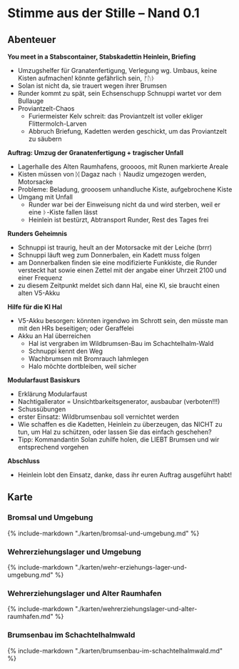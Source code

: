 # Stimme aus der Stille – Nand 0.1

## Abenteuer

**You meet in a Stabscontainer,  Stabskadettin Heinlein, Briefing**

* Umzugshelfer für Granatenfertigung, Verlegung wg. Umbaus, keine Kisten aufmachen! könnte gefährlich sein, ᚠᚢᚦ
* Solan ist nicht da, sie trauert wegen ihrer Brumsen
* Runder kommt zu spät, sein Echsenschupp Schnuppi wartet vor dem Bullauge
* Proviantzelt-Chaos
    * Furiermeister Kelv schreit: das Proviantzelt ist voller ekliger Flittermolch-Larven
    * Abbruch Briefung, Kadetten werden geschickt, um das Proviantzelt zu säubern

**Auftrag: Umzug der Granatenfertigung + tragischer Unfall**

* Lagerhalle des Alten Raumhafens, groooos, mit Runen markierte Areale
* Kisten müssen von ᛞ Dagaz nach ᚾ Naudiz umgezogen werden, Motorsacke
* Probleme: Beladung, grooosem unhandluche Kiste, aufgebrochene Kiste
* Umgang mit Unfall
    * Runder war bei der Einweisung nicht da und wird sterben, weil er eine ᚦ-Kiste fallen lässt
    * Heinlein ist bestürzt, Abtransport Runder, Rest des Tages frei

**Runders Geheimnis**

* Schnuppi ist traurig, heult an der Motorsacke mit der Leiche (brrr)
* Schnuppi läuft weg zum Donnerbalen, ein Kadett muss folgen
* am Donnerbalken finden sie eine modifizierte Funkkiste, die Runder versteckt hat sowie einen Zettel mit der angabe einer Uhrzeit 2100 und einer Frequenz
* zu diesem Zeitpunkt meldet sich dann Hal, eine KI, sie braucht einen alten V5-Akku

**Hilfe für die KI Hal**

* V5-Akku besorgen: könnten irgendwo im Schrott sein, den müsste man mit den HRs beseitigen; oder Geraffelei
* Akku an Hal überreichen
    * Hal ist vergraben im Wildbrumsen-Bau im Schachtelhalm-Wald
    * Schnuppi kennt den Weg
    * Wachbrumsen mit Bromrauch lahmlegen
    * Halo möchte dortbleiben, weil sicher

**Modularfaust Basiskurs**

* Erklärung Modularfaust
* Nachtigallerator = Unsichtbarkeitsgenerator, ausbaubar (verboten!!!)
* Schussübungen
* erster Einsatz: Wildbrumsenbau soll vernichtet werden
* Wie schaffen es die Kadetten, Heinlein zu überzeugen, das NICHT zu tun, um Hal zu schützen, oder lassen Sie das einfach geschehen?
* Tipp: Kommandantin Solan zuhilfe holen, die LIEBT Brumsen und wir entsprechend vorgehen

**Abschluss**

* Heinlein lobt den Einsatz, danke, dass ihr euren Auftrag ausgeführt habt!

## Karte

### Bromsal und Umgebung

{% include-markdown "./karten/bromsal-und-umgebung.md" %}

### Wehrerziehungslager und Umgebung

{% include-markdown "./karten/wehr-erziehungs-lager-und-umgebung.md" %}

### Wehrerziehungslager und Alter Raumhafen

{% include-markdown "./karten/wehrerziehungslager-und-alter-raumhafen.md" %}

### Brumsenbau im Schachtelhalmwald

{% include-markdown "./karten/brumsenbau-im-schachtelhalmwald.md" %}
